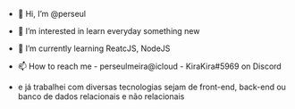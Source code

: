 - 👋 Hi, I’m @perseul
- 👀 I’m interested in learn everyday something new
- 🌱 I’m currently learning ReatcJS, NodeJS
- 📫 How to reach me - perseulmeira@icloud - KiraKira#5969 on Discord

- e já trabalhei com diversas tecnologias sejam de front-end, back-end ou banco de dados relacionais e não relacionais

<!---
perseul/perseul is a ✨ special ✨ repository because its `README.md` (this file) appears on your GitHub profile.
You can click the Preview link to take a look at your changes.
--->
